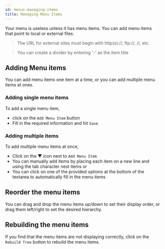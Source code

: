 ```yaml
---
id: menus-managing-items
title: Managing Menu Items
---
```


Your menu is useless unless it has menu items. You can add menu items that point to local or external files.

> The URL for external sites must begin with http(s)://, ftp://, //, etc. 

> You can create a divider by entering '-' as the item title

## Adding Menu items
You can add menu items one item at a time, or you can add multiple menu items at ones.

### Adding single menu items
To add a single menu item,
* click on the `Add Menu Item` button
* Fill in the required information and hit `Save`

### Adding multiple items
To add multiple menu items at once,
* Click on the ▼ icon next to `Add Menu Item`
* You can manually add items by placing each item on a new line and using the tab character nest items or
* You can click on one of the provided options at the bottom of the textarea to automatically fill in the menu items

## Reorder the menu items
You can drag and drop the menu items up/down to set their display order, or drag them left/right to set the desired hierarchy.

## Rebuilding the menu items
If you find that the menu items are not displaying correctly, click on the `Rebuild Tree` button to rebuild the menu items.
